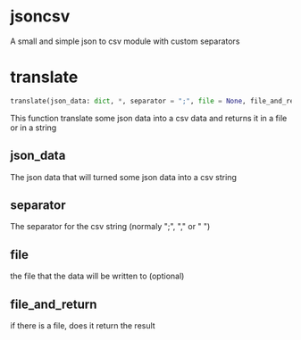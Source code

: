# jsoncsv
A small and simple json to csv module with custom separators
# translate
```python
translate(json_data: dict, *, separator = ";", file = None, file_and_return = False) -> Optional[str]
```
This function translate some json data into a csv data and returns it in a file or in a string
## json_data
The json data that will turned some json data into a csv string
## separator
The separator for the csv string (normaly ";", "," or " ")
## file
the file that the data will be written to (optional)
## file_and_return
if there is a file, does it return the result
